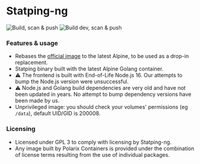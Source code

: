 # Statping-ng

![Build, scan & push](https://github.com/Polarix-Containers/statping-ng/actions/workflows/build.yml/badge.svg)
![Build dev, scan & push](https://github.com/Polarix-Containers/statping-ng/actions/workflows/build-dev.yml/badge.svg)

### Features & usage
- Rebases the [official image](https://github.com/statping-ng/statping-ng) to the latest Alpine, to be used as a drop-in replacement.
- Statping binary built with the latest Alpine Golang container.
- ⚠️ The frontend is built with End-of-Life Node.js 16. Our attempts to bump the Node.js version were unsuccessful.
- ⚠️ Node.js and Golang build dependencies are very old and have not been updated in years. No attempt to bump dependency versions have been made by us.
- Unprivileged image: you should check your volumes' permissions (eg `/data`), default UID/GID is 200008.

### Licensing
- Licensed under GPL 3 to comply with licensing by Statping-ng.
- Any image built by Polarix Containers is provided under the combination of license terms resulting from the use of individual packages.
